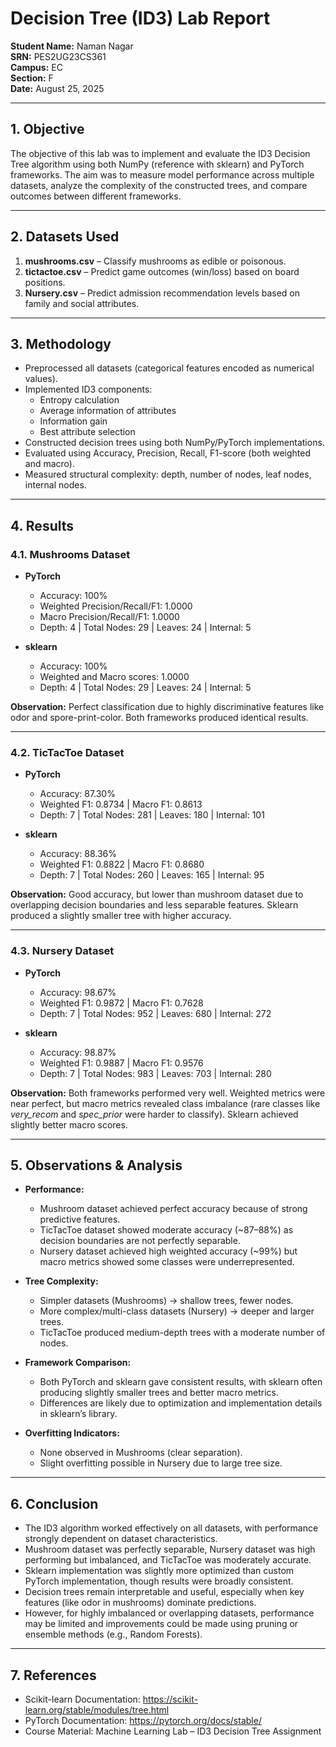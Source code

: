 # Decision Tree (ID3) Lab Report

**Student Name:** Naman Nagar  
**SRN:** PES2UG23CS361  
**Campus:** EC  
**Section:** F  
**Date:** August 25, 2025  

---

## 1. Objective
The objective of this lab was to implement and evaluate the ID3 Decision Tree algorithm using both NumPy (reference with sklearn) and PyTorch frameworks. The aim was to measure model performance across multiple datasets, analyze the complexity of the constructed trees, and compare outcomes between different frameworks.

---

## 2. Datasets Used
1. **mushrooms.csv** – Classify mushrooms as edible or poisonous.  
2. **tictactoe.csv** – Predict game outcomes (win/loss) based on board positions.  
3. **Nursery.csv** – Predict admission recommendation levels based on family and social attributes.  

---

## 3. Methodology
- Preprocessed all datasets (categorical features encoded as numerical values).  
- Implemented ID3 components:  
  - Entropy calculation  
  - Average information of attributes  
  - Information gain  
  - Best attribute selection  
- Constructed decision trees using both NumPy/PyTorch implementations.  
- Evaluated using Accuracy, Precision, Recall, F1-score (both weighted and macro).  
- Measured structural complexity: depth, number of nodes, leaf nodes, internal nodes.  

---

## 4. Results

### 4.1. Mushrooms Dataset
- **PyTorch**
  - Accuracy: 100%  
  - Weighted Precision/Recall/F1: 1.0000  
  - Macro Precision/Recall/F1: 1.0000  
  - Depth: 4 | Total Nodes: 29 | Leaves: 24 | Internal: 5  

- **sklearn**
  - Accuracy: 100%  
  - Weighted and Macro scores: 1.0000  
  - Depth: 4 | Total Nodes: 29 | Leaves: 24 | Internal: 5  

**Observation:** Perfect classification due to highly discriminative features like odor and spore-print-color. Both frameworks produced identical results.

---

### 4.2. TicTacToe Dataset
- **PyTorch**
  - Accuracy: 87.30%  
  - Weighted F1: 0.8734 | Macro F1: 0.8613  
  - Depth: 7 | Total Nodes: 281 | Leaves: 180 | Internal: 101  

- **sklearn**
  - Accuracy: 88.36%  
  - Weighted F1: 0.8822 | Macro F1: 0.8680  
  - Depth: 7 | Total Nodes: 260 | Leaves: 165 | Internal: 95  

**Observation:** Good accuracy, but lower than mushroom dataset due to overlapping decision boundaries and less separable features. Sklearn produced a slightly smaller tree with higher accuracy.

---

### 4.3. Nursery Dataset
- **PyTorch**
  - Accuracy: 98.67%  
  - Weighted F1: 0.9872 | Macro F1: 0.7628  
  - Depth: 7 | Total Nodes: 952 | Leaves: 680 | Internal: 272  

- **sklearn**
  - Accuracy: 98.87%  
  - Weighted F1: 0.9887 | Macro F1: 0.9576  
  - Depth: 7 | Total Nodes: 983 | Leaves: 703 | Internal: 280  

**Observation:** Both frameworks performed very well. Weighted metrics were near perfect, but macro metrics revealed class imbalance (rare classes like *very_recom* and *spec_prior* were harder to classify). Sklearn achieved slightly better macro scores.

---

## 5. Observations & Analysis
- **Performance:**  
  - Mushroom dataset achieved perfect accuracy because of strong predictive features.  
  - TicTacToe dataset showed moderate accuracy (~87–88%) as decision boundaries are not perfectly separable.  
  - Nursery dataset achieved high weighted accuracy (~99%) but macro metrics showed some classes were underrepresented.  

- **Tree Complexity:**  
  - Simpler datasets (Mushrooms) → shallow trees, fewer nodes.  
  - More complex/multi-class datasets (Nursery) → deeper and larger trees.  
  - TicTacToe produced medium-depth trees with a moderate number of nodes.  

- **Framework Comparison:**  
  - Both PyTorch and sklearn gave consistent results, with sklearn often producing slightly smaller trees and better macro metrics.  
  - Differences are likely due to optimization and implementation details in sklearn’s library.  

- **Overfitting Indicators:**  
  - None observed in Mushrooms (clear separation).  
  - Slight overfitting possible in Nursery due to large tree size.  

---

## 6. Conclusion
- The ID3 algorithm worked effectively on all datasets, with performance strongly dependent on dataset characteristics.  
- Mushroom dataset was perfectly separable, Nursery dataset was high performing but imbalanced, and TicTacToe was moderately accurate.  
- Sklearn implementation was slightly more optimized than custom PyTorch implementation, though results were broadly consistent.  
- Decision trees remain interpretable and useful, especially when key features (like odor in mushrooms) dominate predictions.  
- However, for highly imbalanced or overlapping datasets, performance may be limited and improvements could be made using pruning or ensemble methods (e.g., Random Forests).  

---

## 7. References
- Scikit-learn Documentation: https://scikit-learn.org/stable/modules/tree.html  
- PyTorch Documentation: https://pytorch.org/docs/stable/  
- Course Material: Machine Learning Lab – ID3 Decision Tree Assignment  
